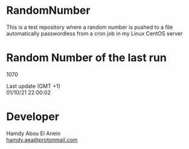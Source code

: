 # RandomNumber    
This is a test repository where a random number is pushed to a file automatically passwordless from a cron job in my Linux CentOS server    
# Random Number of the last run   
1070
      
Last update (GMT +1)    
01/10/21 22:00:02
# Developer    
Hamdy Abou El Anein   
hamdy.aea@protonmail.com
